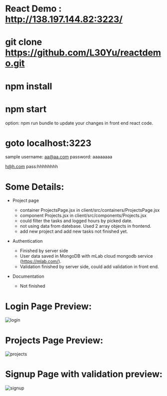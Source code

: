 React Demo : http://138.197.144.82:3223/
==



git clone https://github.com/L30Yu/reactdemo.git
==

npm install
==

npm start
==

option: npm run bundle to update your changes in front end react code.


goto localhost:3223
==
sample username: aa@aa.com   password: aaaaaaaa

h@h.com    pass:hhhhhhhh


Some Details:
==
- Project page 
  - container ProjectsPage.jsx in client/src/containers/ProjectsPage.jsx 
  - component Projects.jsx in client/src/components/Projects.jsx
  - could filter the tasks and logged hours by picked date.
  - not using data from datebase. Used 2 array objects in frontend.
  - add new project and add new tasks not finished yet.
  
- Authentication
  - Finished by server side
  - User data saved in MongoDB with mLab cloud mongodb service (https://mlab.com/).
  - Validation finished by server side, could add validation in front end.
  
- Documentation
  - Not finished



Login Page Preview:
==
![login](https://user-images.githubusercontent.com/12931325/30132316-31c2feec-930d-11e7-93e4-d7c77b72ab37.PNG)


Projects Page Preview:
==
![projects](https://user-images.githubusercontent.com/12931325/30132318-31d82c18-930d-11e7-8618-c61d5cd33225.PNG)


Signup Page with validation preview:
==
![signup](https://user-images.githubusercontent.com/12931325/30132317-31d7b9e0-930d-11e7-9507-b78c98da979e.PNG)

